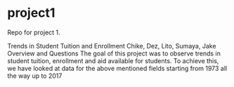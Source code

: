# project1
Repo for project 1.


Trends in Student Tuition and Enrollment
Chike, Dez, Lito, Sumaya, Jake
Overview and Questions
The goal of this project was to observe trends in student tuition, enrollment and aid available for students. To achieve this, we have looked at data for the above mentioned fields starting from 1973 all the way up to 2017
